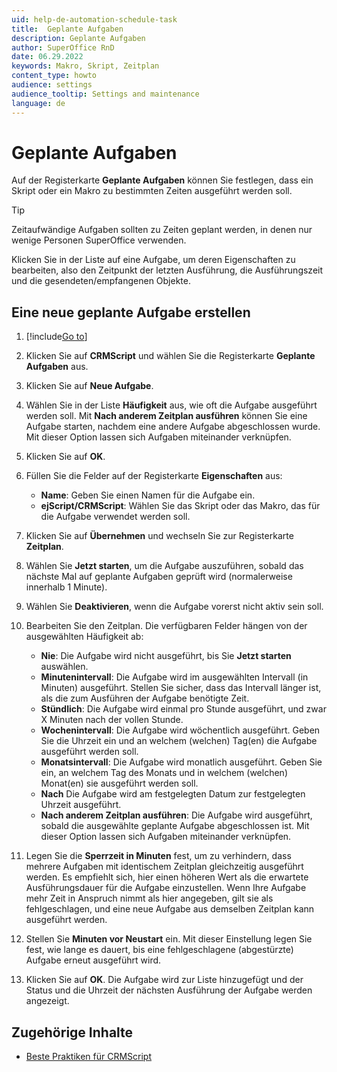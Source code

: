 ```yaml
---
uid: help-de-automation-schedule-task
title:  Geplante Aufgaben
description: Geplante Aufgaben
author: SuperOffice RnD
date: 06.29.2022
keywords: Makro, Skript, Zeitplan
content_type: howto
audience: settings
audience_tooltip: Settings and maintenance
language: de
---
```


# Geplante Aufgaben

Auf der Registerkarte **Geplante Aufgaben** können Sie festlegen, dass ein Skript oder ein Makro zu bestimmten Zeiten ausgeführt werden soll.

> [!TIP]
> Zeitaufwändige Aufgaben sollten zu Zeiten geplant werden, in denen nur wenige Personen SuperOffice verwenden.

Klicken Sie in der Liste auf eine Aufgabe, um deren Eigenschaften zu bearbeiten, also den Zeitpunkt der letzten Ausführung, die Ausführungszeit und die gesendeten/empfangenen Objekte.

## Eine neue geplante Aufgabe erstellen

1. [!include[Go to](../../../learn/includes/goto-sm.md)]

1. Klicken Sie auf **CRMScript** und wählen Sie die Registerkarte **Geplante Aufgaben** aus.

1. Klicken Sie auf **Neue Aufgabe**.

1. Wählen Sie in der Liste **Häufigkeit** aus, wie oft die Aufgabe ausgeführt werden soll. Mit **Nach anderem Zeitplan ausführen** können Sie eine Aufgabe starten, nachdem eine andere Aufgabe abgeschlossen wurde. Mit dieser Option lassen sich Aufgaben miteinander verknüpfen.

1. Klicken Sie auf **OK**.

1. Füllen Sie die Felder auf der Registerkarte **Eigenschaften** aus:
    * **Name**: Geben Sie einen Namen für die Aufgabe ein.
    * **ejScript/CRMScript**: Wählen Sie das Skript oder das Makro, das für die Aufgabe verwendet werden soll.

1. Klicken Sie auf **Übernehmen** und wechseln Sie zur Registerkarte **Zeitplan**.

1. Wählen Sie **Jetzt starten**, um die Aufgabe auszuführen, sobald das nächste Mal auf geplante Aufgaben geprüft wird (normalerweise innerhalb 1 Minute).

1. Wählen Sie **Deaktivieren**, wenn die Aufgabe vorerst nicht aktiv sein soll.

1. Bearbeiten Sie den Zeitplan. Die verfügbaren Felder hängen von der ausgewählten Häufigkeit ab:

    * **Nie**: Die Aufgabe wird nicht ausgeführt, bis Sie **Jetzt starten** auswählen.
    * **Minutenintervall**: Die Aufgabe wird im ausgewählten Intervall (in Minuten) ausgeführt. Stellen Sie sicher, dass das Intervall länger ist, als die zum Ausführen der Aufgabe benötigte Zeit.
    * **Stündlich**: Die Aufgabe wird einmal pro Stunde ausgeführt, und zwar X Minuten nach der vollen Stunde.
    * **Wochenintervall**: Die Aufgabe wird wöchentlich ausgeführt. Geben Sie die Uhrzeit ein und an welchem (welchen) Tag(en) die Aufgabe ausgeführt werden soll.
    * **Monatsintervall**: Die Aufgabe wird monatlich ausgeführt. Geben Sie ein, an welchem Tag des Monats und in welchem (welchen) Monat(en) sie ausgeführt werden soll.
    * **Nach** Die Aufgabe wird am festgelegten Datum zur festgelegten Uhrzeit ausgeführt.
    * **Nach anderem Zeitplan ausführen**: Die Aufgabe wird ausgeführt, sobald die ausgewählte geplante Aufgabe abgeschlossen ist. Mit dieser Option lassen sich Aufgaben miteinander verknüpfen.

1. Legen Sie die **Sperrzeit in Minuten** fest, um zu verhindern, dass mehrere Aufgaben mit identischem Zeitplan gleichzeitig ausgeführt werden. Es empfiehlt sich, hier einen höheren Wert als die erwartete Ausführungsdauer für die Aufgabe einzustellen. Wenn Ihre Aufgabe mehr Zeit in Anspruch nimmt als hier angegeben, gilt sie als fehlgeschlagen, und eine neue Aufgabe aus demselben Zeitplan kann ausgeführt werden.

1. Stellen Sie **Minuten vor Neustart** ein. Mit dieser Einstellung legen Sie fest, wie lange es dauert, bis eine fehlgeschlagene (abgestürzte) Aufgabe erneut ausgeführt wird.

1. Klicken Sie auf **OK**. Die Aufgabe wird zur Liste hinzugefügt und der Status und die Uhrzeit der nächsten Ausführung der Aufgabe werden angezeigt.

## Zugehörige Inhalte

* [Beste Praktiken für CRMScript][1]

<!-- Referenced links -->
[1]: ../../../../en/automation/crmscript/code-quality/best-practices.md

